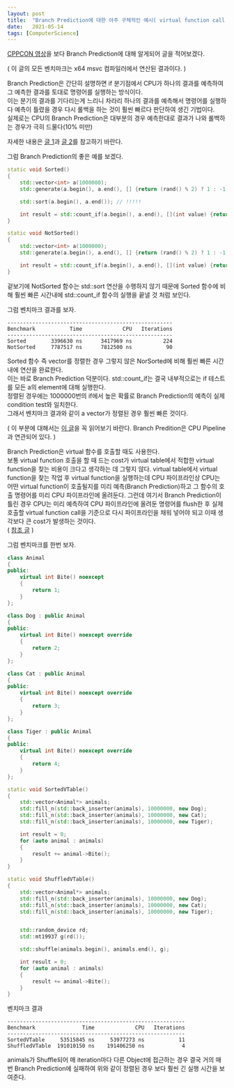 ```yaml
---
layout: post
title:  "Branch Prediction에 대한 아주 구체적인 예시( virtual function call )"
date:   2021-05-14
tags: [ComputerScience]
---
```


[CPPCON 영상](https://youtu.be/BP6NxVxDQIs)을 보다 Branch Prediction에 대해 알게되어 글을 적어보겠다.     

( 이 글의 모든 벤치마크는 x64 msvc 컴파일러에서 연산된 결과이다. )        

Branch Prediction은 간단히 설명하면 if 분기점에서 CPU가 하나의 결과를 예측하여 그 예측한 결과를 토대로 명령어를 실행하는 방식이다.   
이는 분기의 결과를 기다리는게 느리니 차라리 하나의 결과를 예측해서 명령어를 실행하다 예측이 틀렸을 경우 다시 롤백을 하는 것이 훨씬 빠르다 판단하여 생긴 기법이다.        
실제로는 CPU의 Branch Prediction은 대부분의 경우 예측한대로 결과가 나와 롤백하는 경우가 극히 드물다(10% 미만)     

자세한 내용은 [글 1](https://stackoverflow.com/questions/11227809/why-is-processing-a-sorted-array-faster-than-processing-an-unsorted-array)과 [글 2](https://en.wikipedia.org/wiki/Branch_predictor)를 참고하기 바란다.      

그럼 Branch Prediction의 좋은 예를 보겠다. 

```cpp
static void Sorted()
{
    std::vector<int> a(1000000);
    std::generate(a.begin(), a.end(), [] {return (rand() % 2) ? 1 : -1; });

    std::sort(a.begin(), a.end()); // !!!!!

    int result = std::count_if(a.begin(), a.end(), [](int value) {return value > 0; });
}

static void NotSorted()
{
    std::vector<int> a(1000000);
    std::generate(a.begin(), a.end(), [] {return (rand() % 2) ? 1 : -1; });

    int result = std::count_if(a.begin(), a.end(), [](int value) {return value > 0; });
}
```

겉보기에 NotSorted 함수는 std::sort 연산을 수행하지 않기 때문에 Sorted 함수에 비해 훨씬 빠른 시간내에 std::count_if 함수의 실행을 끝낼 것 처럼 보인다.     

그럼 벤치마크 결과를 보자.     
```
-----------------------------------------------------
Benchmark           Time             CPU   Iterations
-----------------------------------------------------
Sorted        3396630 ns      3417969 ns          224
NotSorted     7787517 ns      7812500 ns           90
```

Sorted 함수 즉 vector를 정렬한 경우 그렇지 않은 NorSorted에 비해 훨씬 빠른 시간내에 연산을 완료한다.   
이는 바로 Branch Prediction 덕분이다. std::count_if는 결국 내부적으로는 if 테스트를 모든 a의 element에 대해 실행한다.    
정렬된 경우에는 1000000번의 if에서 높은 확률로 Branch Prediction의 예측이 실제 condition test와 일치한다.     
그래서 벤치마크 결과와 같이 a vector가 정렬된 경우 훨씬 빠른 것이다.       

( 이 부분에 대해서는 [이 글](https://en.wikipedia.org/wiki/Branch_predictor)을 꼭 읽어보기 바란다. Branch Predition은 CPU Pipeline과 연관되어 있다. )

Branch Prediction은 virtual 함수를 호출할 때도 사용한다.    
보통 virtual function 호출을 할 때 드는 cost가 virtual table에서 적합한 virtual function을 찾는 비용이 크다고 생각하는 데 그렇지 않다. virtual table에서 virtual function을 찾는 작업 후 virtual function을 실행하는데 CPU 파이프라인상 CPU는 어떤 virtual function이 호출될지를 미리 예측(Branch Prediction)하고 그 함수의 호출 명령어를 미리 CPU 파이프라인에 올려둔다. 그런데 여기서 Branch Prediction이 틀린 경우 CPU는 미리 예측하여 CPU 파이프라인에 올려둔 명령어를 flush한 후 실제 호출할 virtual function call을 기준으로 다시 파이프라인을 채워 넣어야 되고 이때 생각보다 큰 cost가 발생하는 것이다.                
( [참조 글](https://stackoverflow.com/questions/667634/what-is-the-performance-cost-of-having-a-virtual-method-in-a-c-class/667680) )        

그럼 벤치마크를 한번 보자.       


```cpp
class Animal
{
public:
    virtual int Bite() noexcept
    {
        return 1;
    }
};

class Dog : public Animal
{
public:
    virtual int Bite() noexcept override
    {
        return 2;
    }
};

class Cat : public Animal
{
public:
    virtual int Bite() noexcept override
    {
        return 3;
    }
};

class Tiger : public Animal
{
public:
    virtual int Bite() noexcept override
    {
        return 4;
    }
};

static void SortedVTable()
{
    std::vector<Animal*> animals;
    std::fill_n(std::back_inserter(animals), 10000000, new Dog);
    std::fill_n(std::back_inserter(animals), 10000000, new Cat);
    std::fill_n(std::back_inserter(animals), 10000000, new Tiger);

    int result = 0;
    for (auto animal : animals)
    {
        result += animal->Bite();
    }
}

static void ShuffledVTable()
{
    std::vector<Animal*> animals;
    std::fill_n(std::back_inserter(animals), 10000000, new Dog);
    std::fill_n(std::back_inserter(animals), 10000000, new Cat);
    std::fill_n(std::back_inserter(animals), 10000000, new Tiger);


    std::random_device rd;
    std::mt19937 g(rd());

    std::shuffle(animals.begin(), animals.end(), g);

    int result = 0;
    for (auto animal : animals)
    {
        result += animal->Bite();
    }
}
```

벤치마크 결과      
```
---------------------------------------------------------
Benchmark               Time             CPU   Iterations
---------------------------------------------------------
SortedVTable     53515845 ns     53977273 ns           11
ShuffledVTable  191010150 ns    191406250 ns            4
```

animals가 Shuffle되어 매 iteration마다 다른 Object에 접근하는 경우 결국 거의 매번 Branch Prediction에 실패하여 위와 같이 정렬된 경우 보다 훨씬 긴 실행 시간을 보여준다.       
